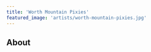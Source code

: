 ```yaml
---
title: 'Worth Mountain Pixies'
featured_image: 'artists/worth-mountain-pixies.jpg'
---
```


## About


